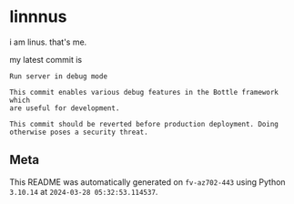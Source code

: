 # linnnus

i am linus. that's me.

my latest commit is

```
Run server in debug mode

This commit enables various debug features in the Bottle framework which
are useful for development.

This commit should be reverted before production deployment. Doing
otherwise poses a security threat.
```

## Meta

This README was automatically generated on `fv-az702-443` using Python
`3.10.14` at `2024-03-28 05:32:53.114537`.

